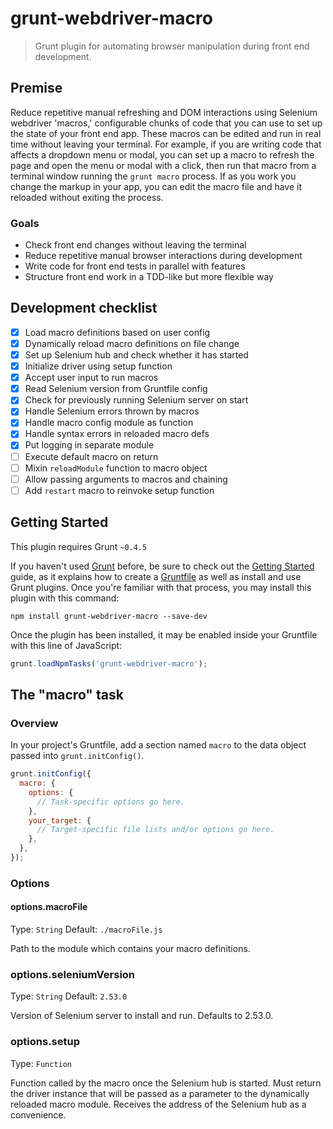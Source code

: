 # grunt-webdriver-macro

> Grunt plugin for automating browser manipulation during front end development.

## Premise
Reduce repetitive manual refreshing and DOM interactions using Selenium webdriver 'macros,' configurable chunks of code that you can use to set up the state of your front end app. These macros can be edited and run in real time without leaving your terminal. For example, if you are writing code that affects a dropdown menu or modal, you can set up a macro to refresh the page and open the menu or modal with a click, then run that macro from a terminal window running the `grunt macro` process. If as you work you change the markup in your app, you can edit the macro file and have it reloaded without exiting the process.

### Goals
- Check front end changes without leaving the terminal
- Reduce repetitive manual browser interactions during development
- Write code for front end tests in parallel with features
- Structure front end work in a TDD-like but more flexible way

## Development checklist
- [x] Load macro definitions based on user config
- [x] Dynamically reload macro definitions on file change
- [x] Set up Selenium hub and check whether it has started
- [x] Initialize driver using setup function
- [x] Accept user input to run macros
- [x] Read Selenium version from Gruntfile config
- [x] Check for previously running Selenium server on start
- [x] Handle Selenium errors thrown by macros
- [x] Handle macro config module as function
- [x] Handle syntax errors in reloaded macro defs
- [x] Put logging in separate module
- [ ] Execute default macro on return
- [ ] Mixin `reloadModule` function to macro object
- [ ] Allow passing arguments to macros and chaining
- [ ] Add `restart` macro to reinvoke setup function

## Getting Started
This plugin requires Grunt `~0.4.5`

If you haven't used [Grunt](http://gruntjs.com/) before, be sure to check out the [Getting Started](http://gruntjs.com/getting-started) guide, as it explains how to create a [Gruntfile](http://gruntjs.com/sample-gruntfile) as well as install and use Grunt plugins. Once you're familiar with that process, you may install this plugin with this command:

```shell
npm install grunt-webdriver-macro --save-dev
```

Once the plugin has been installed, it may be enabled inside your Gruntfile with this line of JavaScript:

```js
grunt.loadNpmTasks('grunt-webdriver-macro');
```

## The "macro" task

### Overview
In your project's Gruntfile, add a section named `macro` to the data object passed into `grunt.initConfig()`.

```js
grunt.initConfig({
  macro: {
    options: {
      // Task-specific options go here.
    },
    your_target: {
      // Target-specific file lists and/or options go here.
    },
  },
});
```

### Options

#### options.macroFile
Type: `String`
Default: `./macroFile.js`

Path to the module which contains your macro definitions.

### options.seleniumVersion
Type: `String`
Default: `2.53.0`

Version of Selenium server to install and run. Defaults to 2.53.0.

### options.setup
Type: `Function`

Function called by the macro once the Selenium hub is started. Must return the driver instance that will be passed as a parameter to the dynamically reloaded macro module. Receives the address of the Selenium hub as a convenience.
